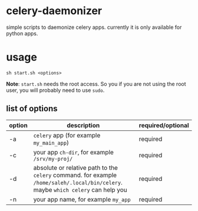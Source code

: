 # celery-daemonizer
simple scripts to daemonize celery apps. currently it is only available for
python apps.

# usage


```
sh start.sh <options>
```

**Note**: `start.sh` needs the root access. So you if you are not using the root user, you will probably need to use
`sudo`.

## list of options

| option | description | required/optional |
| ----   | ----------- | ----------------- |
| -a     | `celery` app (for example `my_main_app`) | required |
| -c     | your app `ch-dir`, for example `/srv/my-proj/` | required |
| -d     | absolute or relative path to the `celery` command. for example `/home/saleh/.local/bin/celery`. maybe `which celery` can help you | required |
| -n     | your app name, for example `my_app` | required |